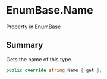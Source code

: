 # EnumBase.Name

Property in [EnumBase](/docs/api/csharp/yarn.enumbase.md)

## Summary


Gets the name of this type.


```csharp
public override string Name { get };
```

